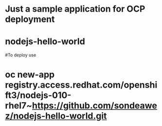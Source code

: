 # Just a sample application for OCP deployment
# nodejs-hello-world


#To deploy use 
# oc new-app registry.access.redhat.com/openshift3/nodejs-010-rhel7~https://github.com/sondeawez/nodejs-hello-world.git
